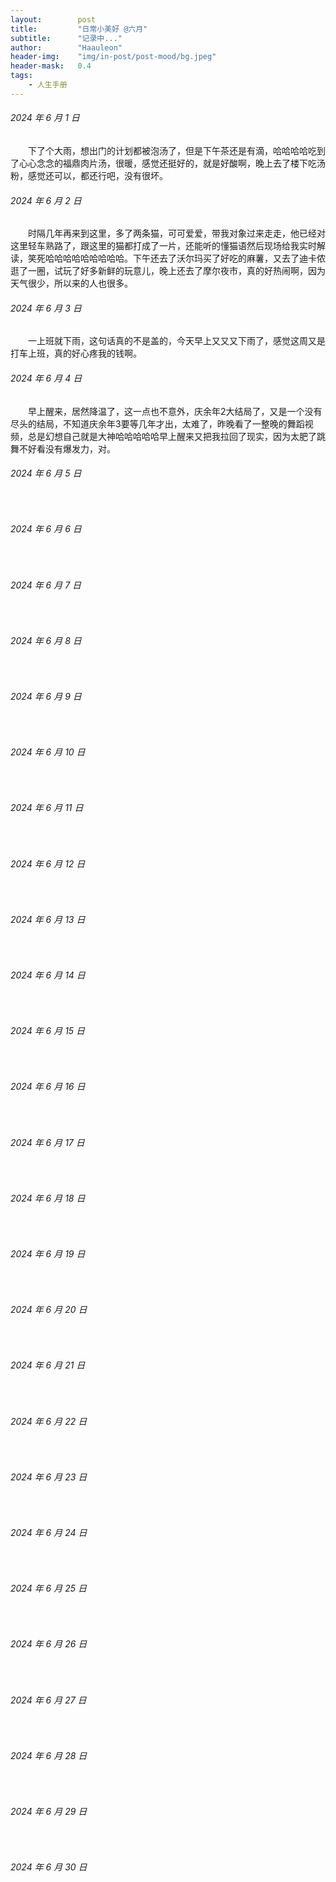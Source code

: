 ```yaml
---
layout:        post
title:         "日常小美好 @六月"
subtitle:      "记录中..."
author:        "Haauleon"
header-img:    "img/in-post/post-mood/bg.jpeg"
header-mask:   0.4
tags:
    - 人生手册
---
```


###### 2024 年 6 月 1 日
&emsp;&emsp;下了个大雨，想出门的计划都被泡汤了，但是下午茶还是有滴，哈哈哈哈吃到了心心念念的福鼎肉片汤，很暖，感觉还挺好的，就是好酸啊，晚上去了楼下吃汤粉，感觉还可以，都还行吧，没有很坏。

###### 2024 年 6 月 2 日
&emsp;&emsp;时隔几年再来到这里，多了两条猫，可可爱爱，带我对象过来走走，他已经对这里轻车熟路了，跟这里的猫都打成了一片，还能听的懂猫语然后现场给我实时解读，笑死哈哈哈哈哈哈哈哈哈。下午还去了沃尔玛买了好吃的麻薯，又去了迪卡侬逛了一圈，试玩了好多新鲜的玩意儿，晚上还去了摩尔夜市，真的好热闹啊，因为天气很少，所以来的人也很多。

###### 2024 年 6 月 3 日
&emsp;&emsp;一上班就下雨，这句话真的不是盖的，今天早上又又又下雨了，感觉这周又是打车上班，真的好心疼我的钱啊。

###### 2024 年 6 月 4 日
&emsp;&emsp;早上醒来，居然降温了，这一点也不意外，庆余年2大结局了，又是一个没有尽头的结局，不知道庆余年3要等几年才出，太难了，昨晚看了一整晚的舞蹈视频，总是幻想自己就是大神哈哈哈哈哈早上醒来又把我拉回了现实，因为太肥了跳舞不好看没有爆发力，对。

###### 2024 年 6 月 5 日
&emsp;&emsp;

###### 2024 年 6 月 6 日
&emsp;&emsp;

###### 2024 年 6 月 7 日
&emsp;&emsp;

###### 2024 年 6 月 8 日
&emsp;&emsp;

###### 2024 年 6 月 9 日
&emsp;&emsp;

###### 2024 年 6 月 10 日
&emsp;&emsp;

###### 2024 年 6 月 11 日
&emsp;&emsp;

###### 2024 年 6 月 12 日
&emsp;&emsp;

###### 2024 年 6 月 13 日
&emsp;&emsp;

###### 2024 年 6 月 14 日
&emsp;&emsp;

###### 2024 年 6 月 15 日
&emsp;&emsp;

###### 2024 年 6 月 16 日
&emsp;&emsp;

###### 2024 年 6 月 17 日
&emsp;&emsp;

###### 2024 年 6 月 18 日
&emsp;&emsp;

###### 2024 年 6 月 19 日
&emsp;&emsp;

###### 2024 年 6 月 20 日
&emsp;&emsp;

###### 2024 年 6 月 21 日
&emsp;&emsp;

###### 2024 年 6 月 22 日
&emsp;&emsp;

###### 2024 年 6 月 23 日
&emsp;&emsp;

###### 2024 年 6 月 24 日
&emsp;&emsp;

###### 2024 年 6 月 25 日
&emsp;&emsp;

###### 2024 年 6 月 26 日
&emsp;&emsp;

###### 2024 年 6 月 27 日
&emsp;&emsp;

###### 2024 年 6 月 28 日
&emsp;&emsp;

###### 2024 年 6 月 29 日
&emsp;&emsp;

###### 2024 年 6 月 30 日
&emsp;&emsp;
